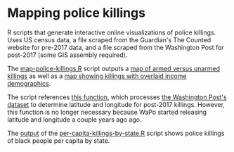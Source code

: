 # Mapping police killings
R scripts that generate interactive online visualizations of police killings. Uses US census data, a file scraped from the Guardian's The Counted website for pre-2017 data, and a file scraped from the Washington Post for post-2017 (some GIS assembly required). 

The [map-police-killings.R](map-police-killings.R) script outputs a [map of armed versus unarmed killings](https://www.peterphalen.com/datavisualization/map-police-killings.html) as well as a [map showing killings with overlaid income demographics](http://www.peterphalen.com/datavisualization/poverty-police-killings.html). 

The script references [this function](process-wapost-killings.R), which processes [the Washington Post's dataset](https://www.washingtonpost.com/graphics/national/police-shootings-2017/) to determine latitude and longitude for post-2017 killings. However, this function is no longer necessary because WaPo started releasing latitude and longitude a couple years ago ago. 

The [output](https://www.peterphalen.com/datavisualization/police-killings-graph-viz.html) of the [per-capita-killings-by-state.R](per-capita-killings-by-state.R) script shows police killings of black people per capita by state.

